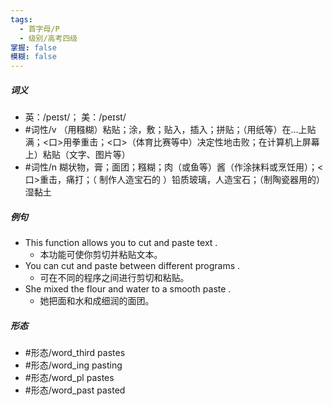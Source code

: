 ```yaml
---
tags:
  - 首字母/P
  - 级别/高考四级
掌握: false
模糊: false
---
```

##### 词义
- 英：/peɪst/； 美：/peɪst/
- #词性/v  （用糨糊）粘贴；涂，敷；贴入，插入；拼贴；（用纸等）在…上贴满；<口>用拳重击；<口>（体育比赛等中）决定性地击败；在计算机上屏幕上）粘贴（文字、图片等）
- #词性/n  糊状物，膏；面团；糨糊；肉（或鱼等）酱（作涂抹料或烹饪用）；<口>重击，痛打；（ 制作人造宝石的 ）铅质玻璃，人造宝石；（制陶瓷器用的）湿黏土
##### 例句
- This function allows you to cut and paste text .
	- 本功能可使你剪切并粘贴文本。
- You can cut and paste between different programs .
	- 可在不同的程序之间进行剪切和粘贴。
- She mixed the flour and water to a smooth paste .
	- 她把面和水和成细润的面团。
##### 形态
- #形态/word_third pastes
- #形态/word_ing pasting
- #形态/word_pl pastes
- #形态/word_past pasted
